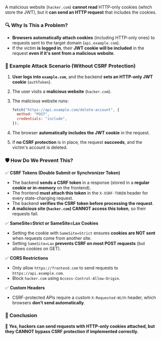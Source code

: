 A malicious website (`hacker.com`) **cannot read** HTTP-only cookies (which store the JWT), but it **can send an HTTP request** that includes the cookies.

### **🔍 Why Is This a Problem?**

- **Browsers automatically attach cookies** (including HTTP-only ones) to requests sent to the target domain (`api.example.com`).
- If the victim **is logged in**, their **JWT cookie will be included** in the request **even if it's sent from a malicious website**.

### **🚨 Example Attack Scenario (Without CSRF Protection)**

1.  **User logs into `example.com`**, and the backend **sets an HTTP-only JWT cookie** (`authToken`).
2.  The user visits a **malicious website** (`hacker.com`).
3.  The malicious website runs:

    ```js
    fetch("https://api.example.com/delete-account", {
      method: "POST",
      credentials: "include",
    });
    ```

4.  The browser **automatically includes the JWT cookie** in the request.
5.  If **no CSRF protection** is in place, the request **succeeds**, and the victim's account is deleted.

### **🛡️ How Do We Prevent This?**

✅ **CSRF Tokens (Double Submit or Synchronizer Token)**

- The backend **sends a CSRF token** in a response (stored in a **regular cookie or in-memory** on the frontend).
- The frontend **must attach this token** in the `X-XSRF-TOKEN` header for every state-changing request.
- The backend **verifies the CSRF token before processing the request**.
- **A malicious site (`hacker.com`) CANNOT access this token**, so their requests fail.

✅ **SameSite=Strict or SameSite=Lax Cookies**

- Setting the cookie with `SameSite=Strict` ensures **cookies are NOT sent** when requests come from another site.
- Setting `SameSite=Lax` **prevents CSRF on most POST requests** (but allows cookies on GET).

✅ **CORS Restrictions**

- Only allow `https://frontend.com` to send requests to `https://api.example.com`.
- Block `hacker.com` using `Access-Control-Allow-Origin`.

✅ **Custom Headers**

- CSRF-protected APIs require a custom `X-Requested-With` header, which browsers **don’t send automatically**.

### **📌 Conclusion**

🚀 **Yes, hackers can send requests with HTTP-only cookies attached, but they CANNOT bypass CSRF protection if implemented correctly.**
